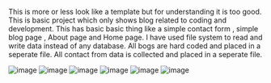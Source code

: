 This is more or less look like a template but for understanding it is too good.
This is basic project which only shows blog related to coding and development.
This has basic basic thing like a simple contact form , simple blog page , About page and Home page.
I have used file system to read and write data instead of any database.
All bogs are hard coded and placed in a seperate file.
All contact from data is collected and placed in a seperate file.

![image](https://github.com/user-attachments/assets/1466f430-8571-439c-b27e-f5ab52d2a293)
![image](https://github.com/user-attachments/assets/d55d60f8-df5b-408b-b754-658333729b1d)
![image](https://github.com/user-attachments/assets/9bfc4900-da6a-4d75-b3c4-9a6e90b694d6)
![image](https://github.com/user-attachments/assets/e5092f49-62bd-40ea-861e-190367e42095)
![image](https://github.com/user-attachments/assets/298cbe43-f763-4004-9097-17b6af51da6e)
![image](https://github.com/user-attachments/assets/144ebf6d-b198-4e96-8637-59ae5669dc09)




